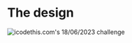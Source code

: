 # The design

![icodethis.com's 18/06/2023 challenge](https://icodethis.com/images/projects/announcements.png)